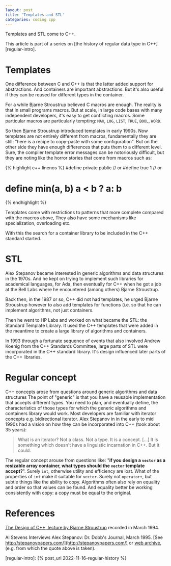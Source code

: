 ```yaml
---
layout: post
title: 'Templates and STL'
categories: coding cpp
---
```


Templates and STL come to C++.

This article is part of a series on [the history of regular data type in
C++][regular-intro].


# Templates

One difference between C and C++ is that the latter added support for
abstractions. And containers are important abstractions. But it's also useful
if they can be reused for different types in the container.

For a while Bjarne Stroustrup believed C macros are enough. The reality is that
in small programs macros. But at scale, in large code bases with many
independent developers, it's easy to get conflicting macros. Some particular
macros are particularly tempting: `MAX`, `LOG`, `LIST`, `TRUE`, `BOOL`, `WORD`.

So then Bjarne Stroustrup introduced templates in early 1990s. Now templates
are not entirely different from macros, fundamentally they are still: "here is
a recipe to copy-paste with some configuration". But on the other side they
have enough differences that puts them to a different level. Sure, the compiler
template error messages can be notoriously difficult, but they are noting like
the horror stories that come from macros such as:

{% highlight c++ linenos %}
#define private public
// or
#define true 1
// or
# define min(a, b) a < b ? a: b
{% endhighlight %}

Templates come with restrictions to patterns that more complete compared with
the macros above, They also have some mechanisms like specialization,
overloading etc.

With this the search for a container library to be included in the C++ standard
started.


# STL

Alex Stepanov became interested in generic algorithms and data structures in
the 1970s. And he kept on trying to implement such libraries for academical
languages, for Ada, then eventually for C++ when he got a job at the Bell Labs
where he encountered (among others) Bjarne Stroustrup.

Back then, in the 1987 or so, C++ did not had templates, he urged Bjarne
Stroustrup however to also add templates for functions (i.e. so that he can
implement algorithms, not just containers.

Then he went to HP Labs and worked on what became the STL: the Standard
Template Library. It used the C++ templates that were added in the meantime to
create a large library of algorithms and containers.

In 1993 through a fortunate sequence of events that also involved Andrew Koenig
from the C++ Standards Committee, large parts of STL were incorporated in the
C++ standard library. It's design influenced later parts of the C++ libraries.


# Regular concept

C++ concepts arose from questions around generic algorithms and data structures
The point of "generic" is that you have a reusable implementation that accepts
different types. You need to plan, and eventually define, the characteristics
of those types for which the generic algorithms and containers library would
work. Most developers are familiar with iterator concepts e.g. bidirectional
iterator. Alex Stepanov in in the early to mid 1990s had a vision on how they
can be incorporated into C++ (took about 35 years):

> What is an iterator? Not a class. Not a type. It is a concept. [...] It is
> something which doesn't have a linguistic incarnation in C++. But it could.

The regular concept arouse from questions like: "__if you design a `vector` as
a resizable array container, what types should the `vector` template
accept?__". Surely `int`, otherwise utility and efficiency are lost. What of
the properties of `int` make it suitable for `vector`. Surely not `operator+`,
but subtle things like the ability to copy. Algorithms often also rely on
equality and order so that values can be found. And equality better be working
consistently with copy: a copy must be equal to the original.


# References

[The Design of C++, lecture by Bjarne
Stroustrup](https://www.youtube.com/watch?v=69edOm889V4) recorded in March
1994.

Al Stevens Interviews Alex Stepanov: Dr. Dobb's Journal, March 1995.
[See http://stepanovpapers.com/](http://stepanovpapers.com/) or [web
archive](https://web.archive.org/web/20171205042113/http://www.sgi.com/tech/stl/drdobbs-interview.html),
(e.g. from which the quote above is taken).

[regular-intro]:   {% post_url 2022-11-16-regular-history %}
